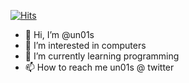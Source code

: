 [![Hits](https://hits.seeyoufarm.com/api/count/incr/badge.svg?url=https%3A%2F%2Fgithub.com%2Fun01s&count_bg=%2379C83D&title_bg=%23555555&icon=&icon_color=%23E7E7E7&title=visitors&edge_flat=false)](https://hits.seeyoufarm.com)

- 👋 Hi, I’m @un01s
- 👀 I’m interested in computers
- 🌱 I’m currently learning programming
- 📫 How to reach me un01s @ twitter

<!---
un01s/un01s is a ✨ special ✨ repository because its `README.md` (this file) appears on your GitHub profile.
You can click the Preview link to take a look at your changes.
--->
